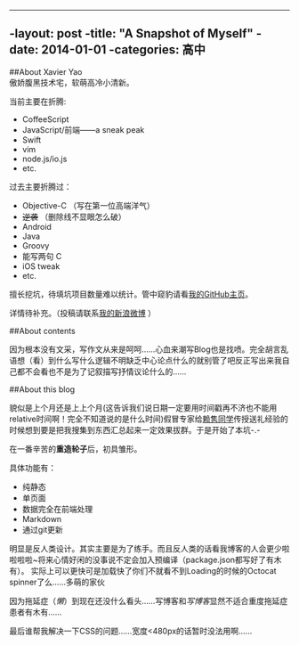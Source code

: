 ----
-layout: post
-title: "A Snapshot of Myself"
-date: 2014-01-01
-categories: 高中
----


##About Xavier Yao    
傲娇腹黑技术宅，软萌高冷小清新。

当前主要在折腾:

*	CoffeeScript
*	JavaScript/前端——a sneak peak
*	Swift
*	vim
*	node.js/io.js
*	etc.

过去主要折腾过：

*	Objective-C （写在第一位高端洋气）
*	<del>逆袭</del> （删除线不显眼怎么破）
*	Android
*	Java
*	Groovy
*	能写两句 C
*	iOS tweak
*	etc.

擅长挖坑，待填坑项目数量难以统计。管中窥豹请看[我的GitHub主页](https://github.com/xavieryao/)。

详情待补充。（投稿请联系[我的新浪微博](http://weibo.com/xavieryao) ）

##About contents

因为根本没有文采，写作文从来是呵呵……心血来潮写Blog也是找喷。完全胡言乱语想（看）到什么写什么逻辑不明缺乏中心论点什么的就别管了吧反正写出来我自己都不会看也不是为了记叙描写抒情议论什么的……

##About this blog

貌似是上个月还是上上个月(这告诉我们说日期一定要用时间戳再不济也不能用relative时间啊！完全不知道说的是什么时间)假冒专家给[赖隽同学](http://weibo.com/IamBigBoned)传授送礼经验的时候想到要是把我搜集到东西汇总起来一定效果拔群。于是开始了本坑-.-

在一番辛苦的**重造轮子**后，初具雏形。

具体功能有：

*	纯静态
*	单页面
*	数据完全在前端处理
*	Markdown
*	通过git更新

明显是反人类设计。其实主要是为了练手。而且反人类的话看我博客的人会更少啦啦啦啦~将来心情好闲的没事说不定会加入预编译（package.json都写好了有木有）。
实际上可以更快可是加载快了你们不就看不到Loading的时候的Octocat spinner了么……多萌的家伙

因为拖延症（*懒*）到现在还没什么看头……写博客和*写博客*显然不适合重度拖延症患者有木有……

最后谁帮我解决一下CSS的问题……宽度<480px的话暂时没法用啊……
